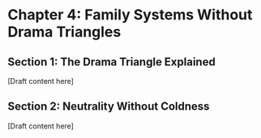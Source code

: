 # Chapter 4: Family Systems Without Drama Triangles

## Section 1: The Drama Triangle Explained

[Draft content here]

## Section 2: Neutrality Without Coldness

[Draft content here]